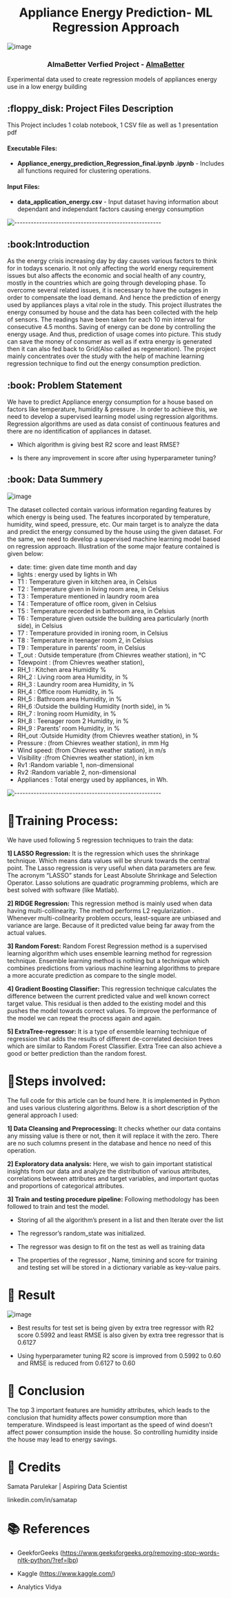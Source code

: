 <h1 align="center"> Appliance Energy Prediction- ML Regression Approach </h1>

<p align="center"> 
	
![image](https://user-images.githubusercontent.com/114068950/212836653-3d003162-ea5b-496b-8187-b2491fb3209b.png)
</p>

<h3 align="center"> AlmaBetter Verfied Project - <a href="https://www.almabetter.com/"> AlmaBetter </a> </h5>


<p> Experimental data used to create regression models of appliances energy use in a low energy building</p>

<h2> :floppy_disk: Project Files Description</h2>

<p>This Project includes 1 colab notebook, 1 CSV file as well as 1 presentation pdf</p>
<h4>Executable Files:</h4>
<ul>
  <li><b>Appliance_energy_prediction_Regression_final.ipynb
.ipynb</b> - Includes all functions required for clustering operations.</li>
</ul>

<h4>Input Files:</h4>
<ul>
  <li><b>data_application_energy.csv</b> - Input dataset having information about dependant and independant factors causing energy consumption</li>
</ul>


![-----------------------------------------------------](https://raw.githubusercontent.com/andreasbm/readme/master/assets/lines/rainbow.png)

<h2> :book:Introduction</h2>
As the energy crisis increasing day by day causes various factors to think for in todays scenario. It not only affecting the world energy requirement issues but also affects the economic and social health of any country, mostly in the countries which are going through developing phase. To overcome several related issues, it is necessary to have the outages in order to compensate the load demand. And hence the prediction of energy used by appliances plays a vital role in the study.
	This project illustrates the energy consumed by house and the data has been collected with the help of sensors. The readings have been taken for each 10 min interval for consecutive 4.5 months. Saving of energy can be done by controlling the energy usage. And thus, prediction of usage comes into picture. This study can save the money of consumer as well as if extra energy is generated then it can also fed back to Grid(Also called as regeneration). The project mainly concentrates over the study with the help of machine learning regression technique to find out the energy consumption prediction.



<h2> :book: Problem Statement</h2>
We have to predict Appliance energy consumption for a house based on factors like temperature, humidity & pressure . In order to achieve this, we need to develop a supervised learning model using regression algorithms. Regression algorithms are used as data consist of continuous features and there are no identification of appliances in dataset.

* Which algorithm is giving best R2 score and least RMSE?

* Is there any improvement in score after using hyperparameter tuning?

<h2> :book: Data Summery</h2>

![image](https://user-images.githubusercontent.com/114068681/214818380-36f093b7-bfe8-45f8-86c4-354fc857efe1.png)


The dataset collected contain various information regarding features by which energy is being used. The features incorporated by temperature, humidity, wind speed, pressure, etc. Our main target is to analyze the data and predict the energy consumed by the house using the given dataset. For the same, we need to develop a supervised machine learning model based on regression approach.  Illustration of the some major feature contained is given below:

*	date: time: given date time month and day
*	lights : energy used by lights in Wh
*	T1 : Temperature given in kitchen area, in Celsius
*	T2 : Temperature given in living room area, in Celsius
*	T3 : Temperature mentioned in laundry room area
*	T4 : Temperature of office room, given in Celsius
*	T5 : Temperature recorded in  bathroom area, in Celsius
*	T6 : Temperature given outside the building area particularly (north side), in Celsius
*	T7 : Temperature provided in ironing room, in Celsius
*	T8 : Temperature in teenager room 2, in Celsius
*	T9 : Temperature in parents’ room, in Celsius
*	T_out : Outside temperature (from Chievres weather station), in °C
*	Tdewpoint : (from Chievres weather station), 
*	RH_1 : Kitchen area Humidity %
*	RH_2 : Living room area Humidity, in %
*	RH_3 : Laundry room area Humidity, in %
*	RH_4 : Office room Humidity, in %
*	RH_5 : Bathroom area Humidity, in %
*	RH_6 :Outside the building Humidity (north side), in %
*	RH_7 : Ironing room Humidity, in %
*	RH_8 : Teenager room 2  Humidity, in %
*	RH_9 : Parents’ room Humidity, in %
*	RH_out :Outside Humidity (from Chievres weather station), in %
*	Pressure : (from Chievres weather station), in mm Hg
*	Wind speed: (from Chievres weather station), in m/s
*	Visibility :(from Chievres weather station), in km
*	Rv1 :Random variable 1, non-dimensional
*	Rv2 :Random variable 2, non-dimensional
*	Appliances : Total energy used by appliances, in Wh.


![-----------------------------------------------------](https://raw.githubusercontent.com/andreasbm/readme/master/assets/lines/rainbow.png)


# :book:Training Process:

We have used following 5 regression techniques to train the data:

**1] LASSO Regression:**
It is the regression which uses the shrinkage technique. Which means data values will be shrunk towards the central point. The Lasso regression is very useful when data parameters are few. The acronym “LASSO” stands for Least Absolute Shrinkage and Selection Operator.
Lasso solutions are quadratic programming problems, which are best solved with software (like Matlab). 

**2] RIDGE Regression:**
This regression method is mainly used when data having multi-collinearity. The method performs L2 regularization . Whenever multi-collnearity problem occurs, least-square are unbiased and variance are large. Because of it predicted value being far away from the actual values.


**3] Random Forest:**
Random Forest Regression method is a supervised learning algorithm which uses ensemble learning method for regression technique. Ensemble learning method is nothing but a technique which combines predictions from various machine learning algorithms to prepare a more accurate prediction as compare to the single model.

**4] Gradient Boosting Classifier:**
This regression technique calculates the difference between the current predicted value and well known correct target value. This residual is then added to the existing model and this pushes the model towards correct values. To improve the performance of the model we can repeat the process again and again.

**5] ExtraTree-regressor:**
It is a type of ensemble learning technique of regression that adds the results of different de-correlated decision trees which are similar to Random Forest Classifier. Extra Tree can also achieve a good or better prediction than the random forest.


# :book:Steps involved:
The full code for this article can be found here. It is implemented in Python and uses various clustering algorithms. Below is a short description of the general approach I used:

**1] Data Cleansing and Preprocessing:**
It checks whether our data contains any missing value is there or not, then it will replace it with the zero. There are no such columns present in the database and hence no need of this operation.


**2] Exploratory data analysis:**
Here, we wish to gain important statistical insights from our data and analyze the distribution of various attributes, correlations between attributes and target variables, and important quotas and proportions of categorical attributes.

**3] Train and testing procedure pipeline:**
Following methodology has been followed to train and test the model.

* Storing of all the algorithm’s present in a list and then  Iterate over the list

* The regressor’s random_state was initialized.

* The regressor was design to fit on the test as well as training data

* The properties of the regressor , Name, timining and score for training and testing set will be stored in a dictionary variable as key-value pairs.

# :book: Result

![image](https://user-images.githubusercontent.com/114068681/214804970-64871899-f6ee-48d7-b1a5-12e8695a054d.png)


* Best results for test set is being given by extra tree regressor with R2 score 0.5992 and least RMSE is also given by extra tree regressor that is 0.6127

* Using hyperparameter tuning R2 score is improved from 0.5992 to 0.60 and RMSE is reduced from 0.6127 to 0.60


# :book: Conclusion

The top 3 important features are humidity attributes, which leads to the conclusion that humidity affects power consumption more than temperature. Windspeed is least important as the speed of wind doesn’t affect power consumption inside the house. So controlling humidity inside the house may lead to energy savings.

# 📜 Credits
Samata Parulekar | Aspiring Data Scientist

linkedin.com/in/samatap

# 📚 References

* GeekforGeeks (https://www.geeksforgeeks.org/removing-stop-words-nltk-python/?ref=lbp)

* Kaggle (https://www.kaggle.com/)

* Analytics Vidya
